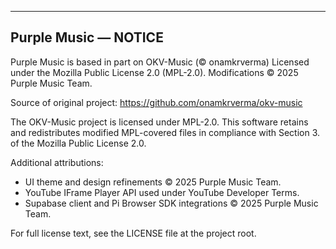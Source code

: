 ------------------------------------------------------------
Purple Music — NOTICE
------------------------------------------------------------
Purple Music is based in part on OKV-Music (© onamkrverma)
Licensed under the Mozilla Public License 2.0 (MPL-2.0).
Modifications © 2025 Purple Music Team.

Source of original project:
  https://github.com/onamkrverma/okv-music

The OKV-Music project is licensed under MPL-2.0.
This software retains and redistributes modified MPL-covered files
in compliance with Section 3. of the Mozilla Public License 2.0.

Additional attributions:
- UI theme and design refinements © 2025 Purple Music Team.
- YouTube IFrame Player API used under YouTube Developer Terms.
- Supabase client and Pi Browser SDK integrations © 2025 Purple Music Team.

For full license text, see the LICENSE file at the project root.
